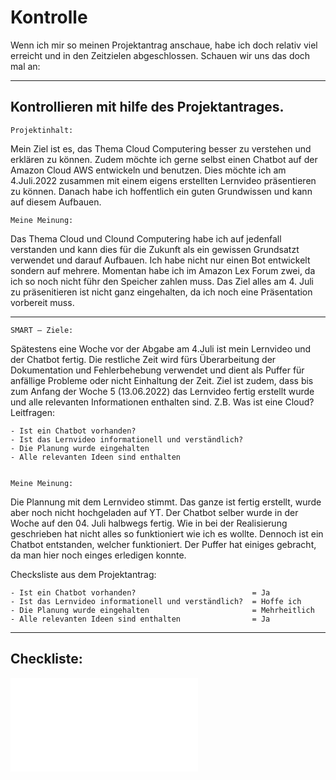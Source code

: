 # Kontrolle 
Wenn ich mir so meinen Projektantrag anschaue, habe ich doch relativ viel erreicht und in den Zeitzielen abgeschlossen. 
Schauen wir uns das doch mal an: 

----

## Kontrollieren mit hilfe des Projektantrages.  
    Projektinhalt:
Mein Ziel ist es, das Thema Cloud Computering besser zu verstehen und erklären zu können. Zudem möchte ich gerne selbst einen Chatbot auf der Amazon Cloud AWS entwickeln und benutzen. Dies möchte ich am 4.Juli.2022 zusammen mit einem eigens erstellten Lernvideo präsentieren zu können.
Danach habe ich hoffentlich ein guten Grundwissen und kann auf diesem Aufbauen.

    Meine Meinung: 

Das Thema Cloud und Clound Computering habe ich auf jedenfall verstanden und kann dies für die Zukunft als ein gewissen Grundsatzt verwendet und darauf Aufbauen. 
Ich habe nicht nur einen Bot entwickelt sondern auf mehrere. Momentan habe ich im Amazon Lex Forum zwei, da ich so noch nicht führ den Speicher zahlen muss. 
Das Ziel alles am 4. Juli zu präsenitieren ist nicht ganz eingehalten, da ich noch eine Präsentation vorbereit muss.

-------

    SMART – Ziele: 
Spätestens eine Woche vor der Abgabe am 4.Juli ist mein Lernvideo und der Chatbot fertig. Die restliche Zeit wird fürs Überarbeitung der Dokumentation und Fehlerbehebung verwendet und dient als Puffer für anfällige Probleme oder nicht Einhaltung der Zeit. 
Ziel ist zudem, dass bis zum Anfang der Woche 5 (13.06.2022) das Lernvideo fertig erstellt wurde und alle relevanten Informationen enthalten sind. Z.B. Was ist eine Cloud?
    Leitfragen: 
    
    - Ist ein Chatbot vorhanden?
    - Ist das Lernvideo informationell und verständlich? 
    - Die Planung wurde eingehalten 
    - Alle relevanten Ideen sind enthalten


    Meine Meinung: 

Die Plannung mit dem Lernvideo stimmt. Das ganze ist fertig erstellt, wurde aber noch nicht hochgeladen auf YT. 
Der Chatbot selber wurde in der Woche auf den 04. Juli halbwegs fertig. Wie in bei der Realisierung geschrieben hat nicht alles so funktioniert wie ich es wollte. Dennoch ist ein Chatbot entstanden, welcher funktioniert. 
Der Puffer hat einiges gebracht, da man hier noch einges erledigen konnte. 

Checksliste aus dem Projektantrag: 
    
    - Ist ein Chatbot vorhanden?                          = Ja
    - Ist das Lernvideo informationell und verständlich?  = Hoffe ich 
    - Die Planung wurde eingehalten                       = Mehrheitlich
    - Alle relevanten Ideen sind enthalten                = Ja


---

## Checkliste: 





 ![06_Analyse.md](06_Analyse.md) 